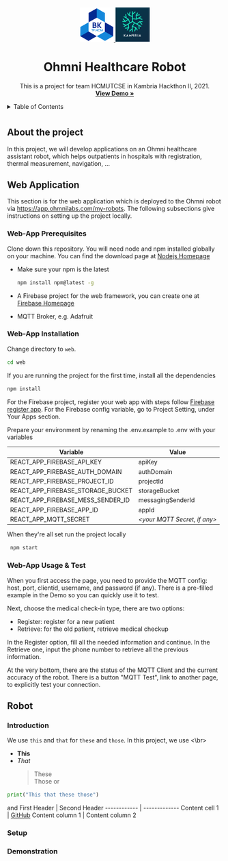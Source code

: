 <!-- PROJECT LOGO -->
<br />
<div align="center">
  <a href="https://github.com/NguyenThienAn0610/Ohmni-Healthcare-Robot">
    <img src="image/hcmut.png" alt="Logo" width="80" height="80">
    <img src="image/logo.png" alt="Logo" width="80" height="80">
  </a>

  <h1 align="center">Ohmni Healthcare Robot</h1>

  <p align="center">
    This is a project for team HCMUTCSE in Kambria Hackthon II, 2021.
    <br />
    <a href="https://omni-robot.web.app/" target="_blank"><strong>View Demo »</strong></a>
    <br />
  </p>
</div>

<!-- TABLE OF CONTENTS -->
<details>
  <summary>Table of Contents</summary>
  <ol>
    <li>
      <a href="#about-the-project">About The Project</a>
      <ul>
        <li><a href="#built-with">Built With</a></li>
      </ul>
    </li>
    <li>
      <a href="#web-application">Web Application</a>
      <ul>
        <li><a href="#web-app-prerequisites">Prerequisites</a></li>
        <li><a href="#web-app-installation">Installation</a></li>
        <li><a href="#web-app-usage--test">Usage & Test</a></li>
      </ul>
    </li>
    <li><a href="#robot">Usage</a>
     <ul>
        <li><a href="#web-prerequisites">Prerequisites</a></li>
        <li><a href="#web-installation">Installation</a></li>
        <li><a href="#web-test">Usage & Test</a></li>
      </ul></li>
  </ol>
</details>

#

## About the project

In this project, we will develop applications on an Ohmni healthcare assistant robot, which helps outpatients in hospitals with registration, thermal measurement, navigation, ...

## Web Application

This section is for the web application which is deployed to the Ohmni robot via https://app.ohmnilabs.com/my-robots. The following subsections give instructions on setting up the project locally.

### Web-App Prerequisites

Clone down this repository. You will need node and npm installed globally on your machine. You can find the download page at [Nodejs Homepage](https://nodejs.org/en/)

- Make sure your npm is the latest

  ```sh
  npm install npm@latest -g
  ```

- A Firebase project for the web framework, you can create one at [Firebase Homepage](https://firebase.google.com/)

- MQTT Broker, e.g. Adafruit

### Web-App Installation

Change directory to `web`.

```sh
cd web
```

If you are running the project for the first time, install all the dependencies

```sh
npm install
```

For the Firebase project, register your web app with steps follow [Firebase register app](https://firebase.google.com/docs/web/setup#register-app). For the Firebase config variable, go to Project Setting, under Your Apps section.

Prepare your environment by renaming the .env.example to .env with your variables

| Variable                          | Value                          |
| --------------------------------- | ------------------------------ |
| REACT_APP_FIREBASE_API_KEY        | apiKey                         |
| REACT_APP_FIREBASE_AUTH_DOMAIN    | authDomain                     |
| REACT_APP_FIREBASE_PROJECT_ID     | projectId                      |
| REACT_APP_FIREBASE_STORAGE_BUCKET | storageBucket                  |
| REACT_APP_FIREBASE_MESS_SENDER_ID | messagingSenderId              |
| REACT_APP_FIREBASE_APP_ID         | appId                          |
| REACT_APP_MQTT_SECRET             | _\<your MQTT Secret, if any\>_ |

When they're all set run the project locally

```sh
 npm start
```

### Web-App Usage & Test

When you first access the page, you need to provide the MQTT config: host, port, clientid, username, and password (if any). There is a pre-filled example in the Demo so you can quickly use it to test.

Next, choose the medical check-in type, there are two options:

- Register: register for a new patient
- Retrieve: for the old patient, retrieve medical checkup

In the Register option, fill all the needed information and continue. In the Retrieve one, input the phone number to retrieve all the previous information.

At the very bottom, there are the status of the MQTT Client and the current accuracy of the robot. There is a button "MQTT Test", link to another page, to explicitly test your connection.

## Robot

### Introduction

We use `this` and `that` for `these` and `those`.
In this project, we use <\br>

- **This** <br/>
- _That_
  > These <br/>
  > Those
  > or

```python
print("This that these those")
```

and
First Header | Second Header
------------ | -------------
Content cell 1 | [GitHub](http://github.com)
Content column 1 | Content column 2

### Setup

### Demonstration



